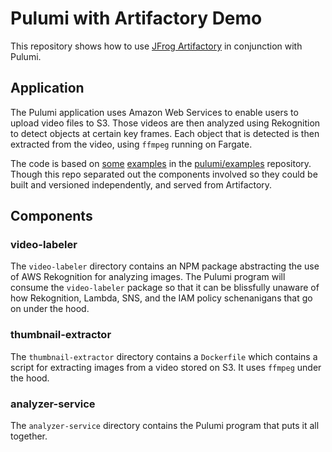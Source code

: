 # Pulumi with Artifactory Demo

This repository shows how to use [JFrog Artifactory](https://jfrog.com/artifactory/) in conjunction
with Pulumi.

## Application

The Pulumi application uses Amazon Web Services to enable users to upload video files to S3. Those
videos are then analyzed using Rekognition to detect objects at certain key frames. Each object
that is detected is then extracted from the video, using `ffmpeg` running on Fargate.

The code is based on [some](https://github.com/pulumi/examples/tree/master/cloud-js-thumbnailer)
[examples](https://github.com/pulumi/examples/tree/master/cloud-js-thumbnailer-machine-learning) in
the [pulumi/examples](https://github.com/pulumi/examples) repository. Though this repo separated
out the components involved so they could be built and versioned independently, and served from
Artifactory.

## Components

### video-labeler

The `video-labeler` directory contains an NPM package abstracting the use of AWS Rekognition for
analyzing images. The Pulumi program will consume the `video-labeler` package so that it can be
blissfully unaware of how Rekognition, Lambda, SNS, and the IAM policy schenanigans that go on
under the hood.

### thumbnail-extractor

The `thumbnail-extractor` directory contains a `Dockerfile` which contains a script for extracting
images from a video stored on S3. It uses `ffmpeg` under the hood.

### analyzer-service

The `analyzer-service` directory contains the Pulumi program that puts it all together.
